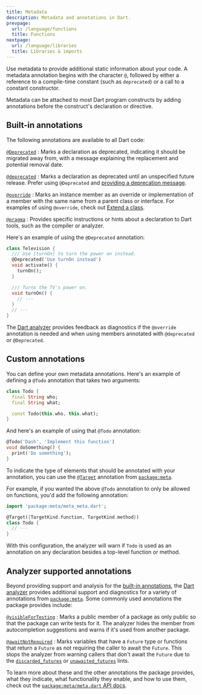 ```yaml
---
title: Metadata
description: Metadata and annotations in Dart.
prevpage:
  url: /language/functions
  title: Functions
nextpage:
  url: /language/libraries
  title: Libraries & imports
---
```



Use metadata to provide additional static information about your code.
A metadata annotation begins with the character `@`, followed by either
a reference to a compile-time constant (such as `deprecated`) or
a call to a constant constructor.

Metadata can be attached to most Dart program constructs by
adding annotations before the construct's declaration or directive.

## Built-in annotations

The following annotations are available to all Dart code:

[`@Deprecated`][]
: Marks a declaration as deprecated,
  indicating it should be migrated away from,
  with a message explaining the replacement and potential removal date.

[`@deprecated`][]
: Marks a declaration as deprecated until an unspecified future release.
  Prefer using `@Deprecated` and [providing a deprecation message][].

[`@override`][]
: Marks an instance member as an override or implementation of
  a member with the same name from a parent class or interface.
  For examples of using `@override`, check out [Extend a class][].

[`@pragma`][]
: Provides specific instructions or hints about a declaration to
  Dart tools, such as the compiler or analyzer.

Here's an example of using the `@Deprecated` annotation:

<?code-excerpt "misc/lib/language_tour/metadata/television.dart (deprecated)"?>
```dart highlightLines=3
class Television {
  /// Use [turnOn] to turn the power on instead.
  @Deprecated('Use turnOn instead')
  void activate() {
    turnOn();
  }

  /// Turns the TV's power on.
  void turnOn() {
    // ···
  }
  // ···
}
```

The [Dart analyzer][] provides feedback as diagnostics if
the `@override` annotation is needed and when using
members annotated with `@deprecated` or `@Deprecated`.

[`@Deprecated`]: {{site.dart-api}}/dart-core/Deprecated-class.html
[`@deprecated`]: {{site.dart-api}}/dart-core/deprecated-constant.html
[`@override`]: {{site.dart-api}}/dart-core/override-constant.html
[`@pragma`]: {{site.dart-api}}/dart-core/pragma-class.html
[providing a deprecation message]: /tools/linter-rules/provide_deprecation_message
[Extend a class]: /language/extend
[Dart analyzer]: /tools/analysis

## Custom annotations

You can define your own metadata annotations. Here's an example of
defining a `@Todo` annotation that takes two arguments:

<?code-excerpt "misc/lib/language_tour/metadata/todo.dart (definition)"?>
```dart
class Todo {
  final String who;
  final String what;

  const Todo(this.who, this.what);
}
```

And here's an example of using that `@Todo` annotation:

<?code-excerpt "misc/lib/language_tour/metadata/misc.dart (usage)"?>
```dart highlightLines=1
@Todo('Dash', 'Implement this function')
void doSomething() {
  print('Do something');
}
```

To indicate the type of elements that should be annotated with your annotation,
you can use the [`@Target`][] annotation from [`package:meta`][].

For example, if you wanted the above `@Todo` annotation to
only be allowed on functions, you'd add the following annotation:

<?code-excerpt "misc/lib/language_tour/metadata/todo.dart (target-kinds)"?>
```dart highlightLines=3
import 'package:meta/meta_meta.dart';

@Target({TargetKind.function, TargetKind.method})
class Todo {
  // ···
}
```

With this configuration, the analyzer will warn if `Todo` is used as
an annotation on any declaration besides a top-level function or method.

[`@Target`]: {{site.pub-api}}/meta/latest/meta_meta/Target-class.html
[`package:meta`]: {{site.pub-pkg}}/meta

## Analyzer supported annotations

Beyond providing support and analysis for the [built-in annotations][],
the [Dart analyzer][] provides additional support and diagnostics for
a variety of annotations from [`package:meta`][].
Some commonly used annotations the package provides include:

[`@visibleForTesting`][]
: Marks a public member of a package as only public so
  that the package can write tests for it.
  The analyzer hides the member from autocompletion suggestions
  and warns if it's used from another package.

[`@awaitNotRequired`][]
:  Marks variables that have a `Future` type or functions that return a `Future`
  as not requiring the caller to await the `Future`.
  This stops the analyzer from warning callers that don't await the `Future`
  due to the [`discarded_futures`][] or [`unawaited_futures`][] lints.

To learn more about these and the other annotations the package provides,
what they indicate, what functionality they enable, and how to use them,
check out the [`package:meta/meta.dart` API docs][meta-api].

[built-in annotations]: #built-in-annotations
[Dart analyzer]: /tools/analysis
[`@visibleForTesting`]: {{site.pub-api}}/meta/latest/meta/visibleForTesting-constant.html
[`@awaitNotRequired`]: {{site.pub-api}}/meta/latest/meta/awaitNotRequired-constant.html
[`discarded_futures`]: /tools/linter-rules/discarded_futures
[`unawaited_futures`]: /tools/linter-rules/unawaited_futures
[meta-api]: {{site.pub-api}}/meta/latest/meta/meta-library.html
